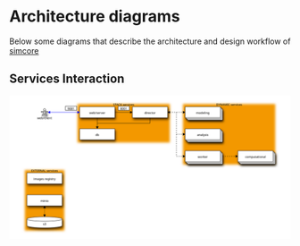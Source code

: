 # Architecture diagrams

Below some diagrams that describe the architecture and design workflow of [simcore]

## Services Interaction

[![simcore-services](img/service-interaction.svg)](http://interactive.blockdiag.com/?compression=deflate&src=eJx9Uj1vwjAQ3fsrLM-BgrpQpUFClKFqy9B2aIUYLvYRLJw4sk0RqvjvtZ0PEqjqIXLO7727d3epVGzHBWTk54YQpvJyb8EKVYAkK2OB7ZBHRDBVkIRQIzgy0MOyyOg6doRccZSiyFpsiB6U3qHux8ApHo0w_SgXGplV2t_pAdNbg_obNW3_mRRYWOpYWygxAQ-umGnAiBwyNERjJozVx0A0dw2cbqQ6sC1oO-RgIQWDvm6HybTal8GzPxJSlN7g49dy9vo0J74MwdAEPX96nYlb33HrK65dB8LJfZokVY6QIaHvH7P586V613jUtiSqLZ5cuWehWmfx-bF4W85ezlL-8bobJBeFUJFrSUjlOvMwmFZBstooyf10jT1KTLiytppKnbQ_AM_rFkpWVSn3o8k4cu2RSiep3OP6cpTEERtPDWkyGo178w-gtK7oSmIw7b-1LF9UvWzudrW9zpYbKgez_YvY3d3_kd3dvUCefgHHBgo7)


[simcore]:https://github.com/ITISFoundation/osparc-simcore
